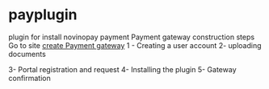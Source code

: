 # payplugin
plugin for install novinopay payment 
Payment gateway construction steps
Go to site [create Payment gateway](https://novinopay.com)
1 - Creating a user account
2- uploading documents

3- Portal registration and request
4- Installing the plugin
5- Gateway confirmation
